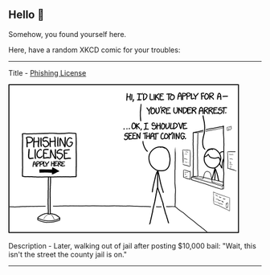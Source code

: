 ## Hello 👀

Somehow, you found yourself here.

Here, have a random XKCD comic for your troubles:

-----------------------------------

Title - [Phishing License](https://xkcd.com/1694)

![Phishing License](./random_comic.png)

Description - Later, walking out of jail after posting $10,000 bail: "Wait, this isn't the street the county jail is on."

-----------------------------------